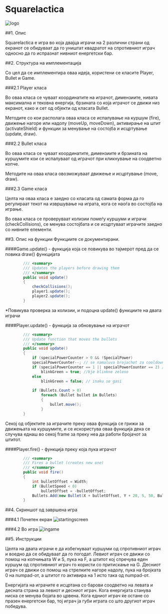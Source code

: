 # Squarelactica
![logo](http://i.imgur.com/9HJX4c3.png)

##1. Опис

Squarelactica е игра во која двајца играчи на 2 различни страни од екранот се обидуваат да го уништат квадратот на спротивниот играч односно да го испразнат нивниот енергетски бар.

##2. Структура на имплементација

Со цел да се имплементира оваа идеја, користени се класите Player, Bullet и Game.

###2.1 Player класа

Во оваа класа се чуваат координатите на играчот, димензиите, нивата максимална и тековна енергија, брзината со која играчот се движи низ екранот, како и сет од објекти од класата Bullet.

Методите со кои располага оваа класа се испалување на куршум (fire), движење нагоре или надолу (moveUp, moveDown), активирање на штит (activateShield) и функции за менување на состојба и исцртување (update, draw).

###2.2 Bullet класа

Во оваа класа се чуваат координатите, димензиите и брзината на куршумите кои се испалуваат од играчот при кликнување на соодветно копче.

Методите на оваа класа овозможуваат движење и исцртување (move, draw).

###2.3 Game класа

Целта на оваа класа е заедно со класата од самата форма да го регулираат текот на извршување на играта, кога се наоѓа во состојба на играње.

Во оваа класа се проверуваат колизии помеѓу куршуми и играчи (checkCollisions), се менува состојбата и се исцртуваат играчите заедно со нивните елементи.

##3. Опис на функции
Функциите се документирани.

####Game.update() - функција која се повикува во тајмерот пред да се повика draw() функцијата
```c#
        /// <summary>
        /// Updates the players before drawing them
        /// </summary>
        public void update()
        {
            checkCollisions();
            player1.update();
            player2.update();
        }
```
*Повикува проверка за колизии, и подоцна update() функциите на двата играчи

####Player.update() - функција за обновување на играчот
```c#
        /// <summary>
        /// Update function that moves the bullets
        /// </summary>
        public void update()
        {
            if (specialPowerCounter > 0 && !SpecialPower)
            specialPowerCounter--; // se namaluva brojachot za cooldown na shtitot
            if (specialPowerCounter == 1 || specialPowerCounter == 2) // koga kje stane 0 aka slobodno
                blinkGreen = true; //kje blinkne zeleno
            else
                blinkGreen = false; // inaku se gasi
            
            if (Bullets.Count > 0)
                foreach (Bullet bullet in Bullets)
                {
                    bullet.move();
                }
        }
```
Секој од објектите за играчите преку оваа функција се грижи за движењата на куршумите, и се искористува оваа функција дека се случува еднаш во секој frame за преку неа да работи бројачот за штитот.

####Player.fire() - функција преку која пука играчот
```c#
        /// <summary>
        /// Fires a bullet (creates new one)
        /// </summary>
        public void fire()
        {
            int bulletOffset = Width;
            if (BulletSpeed < 0)
                bulletOffset = -bulletOffset;
            Bullets.Add(new Bullet(X + bulletOffset, Y + 20, 5, 50, BulletSpeed));
        }
```

##4. Скриншот од завршена игра

###4.1 Почетен екран
![startingscreen](http://i.imgur.com/BzO7gZI.png)

###4.2 Во игра
![ingame](http://i.imgur.com/HvpZByf.png)

##5. Инструкции

Целта на двата играчи е да избегнуваат куршуми од спротивниот играч и воедно да се обидуваат да го погодат. Левиот играч се движи со помош на копчињата W и S, пука на F, а штитот кој спречува еден куршум од спротивниот играч го користи со притискање на G. Десниот играч се движи со помош на стрелките нагоре надолу, пука на бројката 0 на numpad-от, а штитот го активира на 1 исто така од numpad-от.

Енергијата на играчите е исцртана со барови соодветно на левата и десната страна за левиот и десниот играч. Кога енергијата станува ниска се менува бојата во црвена. Кога едниот играч ќе остане со празен енергетски бар, тој играч ја губи играта со што другиот играч победува.
